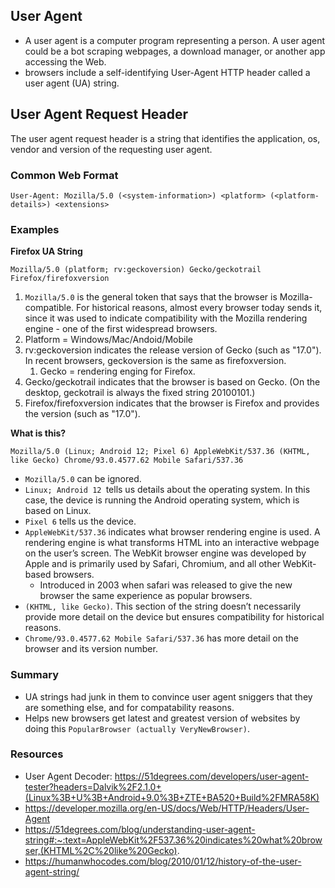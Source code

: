 
## User Agent

- A user agent is a computer program representing a person.  A user agent could be a bot scraping webpages, a download manager, or another app accessing the Web.
-  browsers include a self-identifying User-Agent HTTP header called a user agent (UA) string.


## User Agent Request Header

The user agent request header is a string that identifies the application, os, vendor and version of the requesting user agent.

### Common Web Format

```
User-Agent: Mozilla/5.0 (<system-information>) <platform> (<platform-details>) <extensions>
```

### Examples

**Firefox UA String**
```
Mozilla/5.0 (platform; rv:geckoversion) Gecko/geckotrail Firefox/firefoxversion

```
1. `Mozilla/5.0` is the general token that says that the browser is Mozilla-compatible. For historical reasons, almost every browser today sends it, since it was used to indicate compatibility with the Mozilla rendering engine - one of the first widespread browsers.
2. Platform = Windows/Mac/Andoid/Mobile
3. rv:geckoversion indicates the release version of Gecko (such as "17.0"). In recent browsers, geckoversion is the same as firefoxversion.
   1. Gecko = rendering enging for Firefox.
4. Gecko/geckotrail indicates that the browser is based on Gecko. (On the desktop, geckotrail is always the fixed string 20100101.)
5. Firefox/firefoxversion indicates that the browser is Firefox and provides the version (such as "17.0").

**What is this?**
```
Mozilla/5.0 (Linux; Android 12; Pixel 6) AppleWebKit/537.36 (KHTML, like Gecko) Chrome/93.0.4577.62 Mobile Safari/537.36
```
- `Mozilla/5.0` can be ignored. 
- `Linux; Android 12 `tells us details about the operating system. In this case, the device is running the Android operating system, which is based on Linux.
- `Pixel 6` tells us the device.
- `AppleWebKit/537.36` indicates what browser rendering engine is used. A rendering engine is what transforms HTML into an interactive webpage on the user’s screen. The WebKit browser engine was developed by Apple and is primarily used by Safari, Chromium, and all other WebKit-based browsers.
  - Introduced in 2003 when safari was released to give the new browser the same experience as popular browsers. 
- `(KHTML, like Gecko)`. This section of the string doesn’t necessarily provide more detail on the device but ensures compatibility for historical reasons.
- `Chrome/93.0.4577.62 Mobile Safari/537.36` has more detail on the browser and its version number.

### Summary

- UA strings had junk in them to convince user agent sniggers that they are something else, and for compatability reasons.
- Helps new browsers get latest and greatest version of websites by doing this `PopularBrowser (actually VeryNewBrowser)`.

### Resources

* User Agent Decoder: https://51degrees.com/developers/user-agent-tester?headers=Dalvik%2F2.1.0+(Linux%3B+U%3B+Android+9.0%3B+ZTE+BA520+Build%2FMRA58K)
* https://developer.mozilla.org/en-US/docs/Web/HTTP/Headers/User-Agent
* https://51degrees.com/blog/understanding-user-agent-string#:~:text=AppleWebKit%2F537.36%20indicates%20what%20browser,(KHTML%2C%20like%20Gecko).
* https://humanwhocodes.com/blog/2010/01/12/history-of-the-user-agent-string/